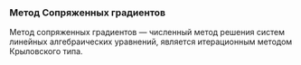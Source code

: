 ### Метод Сопряженных градиентов  
Метод сопряженных градиентов — численный метод решения систем линейных алгебраических уравнений, является итерационным методом Крыловского типа.
